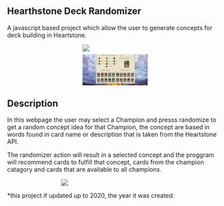 ## Hearthstone Deck Randomizer
A javascript based project which allow the user to generate concepts for deck building in Heartstone.

<div style = "padding-bottom: 150; padding-top: 150;">
  <p align="center">
    <img src="/pic3.png"  style = " height: 350;  display:block; width:30%;"/>
    <img src="/pic2.png"  style = " height: 350;  display:block; width:30%;"/>
   </p>
</div>


## Description
In this webpage the user may select a Champion and presss randomize to get a random concept idea for that Champion, the concept are based in words found in card name or description that is taken from the Heartstone API.

The randomizer action will result in a selected concept and the proggram will recommend cards to fulfill that concept, cards from the champion catagory and cards that are available to all champions.

<div style = "padding-bottom: 150; padding-top: 150">
   <p align="center">
     <img src="/webgif.gif"  style = " height: 350;  display:block; margin-left: auto; margin-right:auto; width:50%;"/>
   </p>
</div>

*this project if updated up to 2020, the year it was created.






